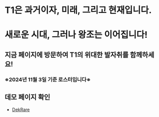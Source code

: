 # T1은 과거이자, 미래, 그리고 현재입니다.
# 새로운 시대, 그러나 왕조는 이어집니다! 

## 지금 페이지에 방문하여 T1의 위대한 발자취를 함께하세요!

### ※2024년 11월 3일 기준 로스터입니다※

## 데모 페이지 확인
- [DekRare](http://dekrare.github.io/devfolio-master/index.html)


